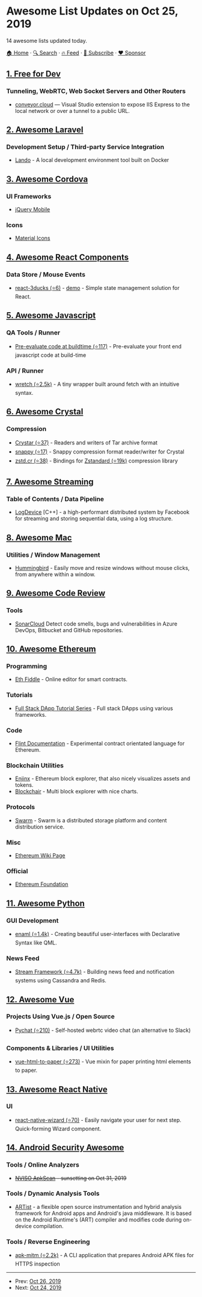 # Awesome List Updates on Oct 25, 2019

14 awesome lists updated today.

[🏠 Home](/README.md) · [🔍 Search](https://www.trackawesomelist.com/search/) · [🔥 Feed](https://www.trackawesomelist.com/rss.xml) · [📮 Subscribe](https://trackawesomelist.us17.list-manage.com/subscribe?u=d2f0117aa829c83a63ec63c2f&id=36a103854c) · [❤️  Sponsor](https://github.com/sponsors/theowenyoung)



## [1. Free for Dev](/content/ripienaar/free-for-dev/README.md)

### Tunneling, WebRTC, Web Socket Servers and Other Routers

*   [conveyor.cloud](https://conveyor.cloud/) — Visual Studio extension to expose IIS Express to the local network or over a tunnel to a public URL.

## [2. Awesome Laravel](/content/chiraggude/awesome-laravel/README.md)

### Development Setup / Third-party Service Integration

*   [Lando](https://docs.lando.dev/config/laravel.html) - A local development environment tool built on Docker

## [3. Awesome Cordova](/content/busterc/awesome-cordova/README.md)

### UI Frameworks

*   [jQuery Mobile](https://jquerymobile.com/)

### Icons

*   [Material Icons](https://material.io/resources/icons/)

## [4. Awesome React Components](/content/brillout/awesome-react-components/README.md)

### Data Store / Mouse Events

*   [react-3ducks (⭐6)](https://github.com/smakazmi/react-3ducks) - [demo](https://stackblitz.com/github/smakazmi/react-3ducks/tree/master/examples/todos) - Simple state management solution for React.

## [5. Awesome Javascript](/content/sorrycc/awesome-javascript/README.md)

### QA Tools / Runner

*   [Pre-evaluate code at buildtime (⭐117)](https://github.com/kentcdodds/preval.macro) - Pre-evaluate your front end javascript code at build-time

### API / Runner

*   [wretch (⭐2.5k)](https://github.com/elbywan/wretch) - A tiny wrapper built around fetch with an intuitive syntax.

## [6. Awesome Crystal](/content/veelenga/awesome-crystal/README.md)

### Compression

*   [Crystar (⭐37)](https://github.com/naqvis/crystar) - Readers and writers of Tar archive format
*   [snappy (⭐17)](https://github.com/naqvis/snappy) -  Snappy compression format reader/writer for Crystal
*   [zstd.cr (⭐38)](https://github.com/didactic-drunk/zstd.cr) - Bindings for [Zstandard (⭐19k)](https://github.com/facebook/zstd) compression library

## [7. Awesome Streaming](/content/manuzhang/awesome-streaming/README.md)

### Table of Contents / Data Pipeline

*   [LogDevice](https://logdevice.io/) \[C++] - a high-performant distributed system by Facebook for streaming and storing sequential data, using a log structure.

## [8. Awesome Mac](/content/jaywcjlove/awesome-mac/README.md)

### Utilities / Window Management

*   [Hummingbird](https://hummingbirdapp.site/) - Easily move and resize windows without mouse clicks, from anywhere within a window.

## [9. Awesome Code Review](/content/joho/awesome-code-review/README.md)

### Tools

*   [SonarCloud](https://sonarcloud.io) Detect code smells, bugs and vulnerabilities in Azure DevOps, Bitbucket and GitHub repositories.

## [10. Awesome Ethereum](/content/ttumiel/Awesome-Ethereum/README.md)

### Programming

*   [Eth Fiddle](https://ethfiddle.com/) - Online editor for smart contracts.

### Tutorials

*   [Full Stack DApp Tutorial Series](https://kauri.io/collection/5b8e401ee727370001c942e3/full-stack-dapp-tutorial-series) - Full stack DApps using various frameworks.

### Code

*   [Flint Documentation](https://docs.flintlang.org/) - Experimental contract orientated language for Ethereum.

### Blockchain Utilities

*   [Enjinx](https://enjinx.io/) - Ethereum block explorer, that also nicely visualizes assets and tokens.
*   [Blockchair](https://blockchair.com/ethereum/) - Multi block explorer with nice charts.

### Protocols

*   [Swarm](https://swarm.ethereum.org/) - Swarm is a distributed storage platform and content distribution service.

### Misc

*   [Ethereum Wiki Page](https://eth.wiki/en/home)

### Official

*   [Ethereum Foundation](https://ethereum.foundation/)

## [11. Awesome Python](/content/vinta/awesome-python/README.md)

### GUI Development

*   [enaml (⭐1.4k)](https://github.com/nucleic/enaml) - Creating beautiful user-interfaces with Declarative Syntax like QML.

### News Feed

*   [Stream Framework (⭐4.7k)](https://github.com/tschellenbach/Stream-Framework) - Building news feed and notification systems using Cassandra and Redis.

## [12. Awesome Vue](/content/vuejs/awesome-vue/README.md)

### Projects Using Vue.js / Open Source

*   [Pychat (⭐210)](https://github.com/akoidan/pychat) - Self-hosted webrtc video chat (an alternative to Slack)

### Components & Libraries / UI Utilities

*   [vue-html-to-paper (⭐273)](https://github.com/mycurelabs/vue-html-to-paper) - Vue mixin for paper printing html elements to paper.

## [13. Awesome React Native](/content/jondot/awesome-react-native/README.md)

### UI

*   [react-native-wizard (⭐70)](https://github.com/talut/react-native-wizard) - Easily navigate your user for next step. Quick-forming Wizard component.

## [14. Android Security Awesome](/content/ashishb/android-security-awesome/README.md)

### Tools / Online Analyzers

*   ~~[NVISO ApkScan](https://apkscan.nviso.be/) - sunsetting on Oct 31, 2019~~

### Tools / Dynamic Analysis Tools

*   [ARTist](https://artist.cispa.saarland) - a flexible open source instrumentation and hybrid analysis framework for Android apps and Android's java middleware. It is based on the Android Runtime's (ART) compiler and modifies code during on-device compilation.

### Tools / Reverse Engineering

*   [apk-mitm (⭐2.2k)](https://github.com/shroudedcode/apk-mitm) - A CLI application that prepares Android APK files for HTTPS inspection

---

- Prev: [Oct 26, 2019](/content/2019/10/26/README.md)
- Next: [Oct 24, 2019](/content/2019/10/24/README.md)